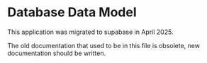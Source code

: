# Database Data Model

This application was migrated to supabase in April 2025.

The old documentation that used to be in this file is obsolete, new documentation should be written.

